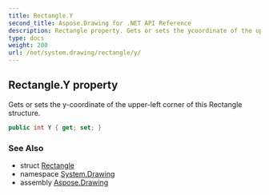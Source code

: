 ```yaml
---
title: Rectangle.Y
second_title: Aspose.Drawing for .NET API Reference
description: Rectangle property. Gets or sets the ycoordinate of the upperleft corner of this Rectangle structure
type: docs
weight: 200
url: /net/system.drawing/rectangle/y/
---
```

## Rectangle.Y property

Gets or sets the y-coordinate of the upper-left corner of this Rectangle structure.

```csharp
public int Y { get; set; }
```

### See Also

* struct [Rectangle](../)
* namespace [System.Drawing](../../rectangle/)
* assembly [Aspose.Drawing](../../../)


